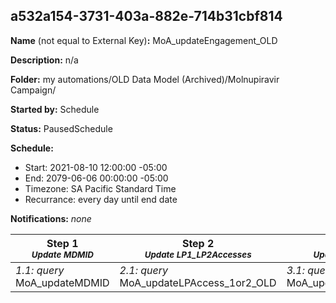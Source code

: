 ## a532a154-3731-403a-882e-714b31cbf814

**Name** (not equal to External Key)**:** MoA_updateEngagement_OLD

**Description:** n/a

**Folder:** my automations/OLD Data Model (Archived)/Molnupiravir Campaign/

**Started by:** Schedule

**Status:** PausedSchedule

**Schedule:**

* Start: 2021-08-10 12:00:00 -05:00
* End: 2079-06-06 00:00:00 -05:00
* Timezone: SA Pacific Standard Time
* Recurrance: every day until end date

**Notifications:** _none_


| Step 1<br>_<small>Update MDMID</small>_ | Step 2<br>_<small>Update LP1_LP2Accesses</small>_ | Step 3<br>_<small>Update LP3Accesses</small>_ | Step 4<br>_<small>Update LP4Accesses</small>_ | Step 5<br>_<small>Update Email1Open</small>_ | Step 6<br>_<small>Update Email2Open</small>_ | Step 7<br>_<small>Update Email3Open</small>_ | Step 8<br>_<small>Update Email4Open</small>_ |
| --- | --- | --- | --- | --- | --- | --- | --- |
| _1.1: query_<br>MoA_updateMDMID | _2.1: query_<br>MoA_updateLPAccess_1or2_OLD | _3.1: query_<br>MoA_updateLPAccess_3_OLD | _4.1: query_<br>MoA_updateLPAccess_4_OLD | _5.1: query_<br>MoA_updateEmail1Open_OLD | _6.1: query_<br>MoA_updateEmail2Open_OLD | _7.1: query_<br>MoA_updateEmail3Open_OLD | _8.1: query_<br>MoA_updateEmail4Open_OLD |
